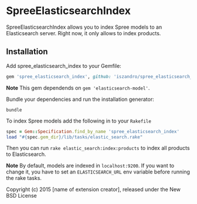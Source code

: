 SpreeElasticsearchIndex
=======================

SpreeElasticsearchIndex allows you to index Spree models to an Elasticsearch server. Right now, it only allows to index products.

Installation
------------

Add spree_elasticsearch_index to your Gemfile:

```ruby
gem 'spree_elasticsearch_index', github: 'iszandro/spree_elasticsearch_index'
```

**Note** This gem dependends on `gem 'elasticsearch-model'`.

Bundle your dependencies and run the installation generator:

```shell
bundle
```

To index Spree models add the following in to your `Rakefile`

```ruby
spec = Gem::Specification.find_by_name 'spree_elasticsearch_index'
load "#{spec.gem_dir}/lib/tasks/elastic_search.rake"
```

Then you can run `rake elastic_search:index:products` to index all products to Elasticsearch.

**Note** By default, models are indexed in `localhost:9200`. If you want to change it, you have to set an `ELASTICSEARCH_URL` env variable before running the rake tasks.

Copyright (c) 2015 [name of extension creator], released under the New BSD License
